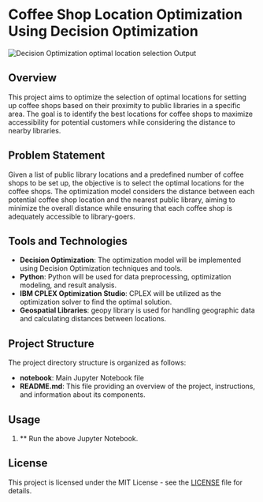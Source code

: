 # Coffee Shop Location Optimization Using Decision Optimization

![Decision Optimization optimal location selection Output](https://github.com/Jayzeen/Decision-Optimization-for-optimal-shop-location-selection/assets/63718579/dff2b0c3-8ed5-4792-a095-d1f9f0fc9e01)

## Overview
This project aims to optimize the selection of optimal locations for setting up coffee shops based on their proximity to public libraries in a specific area.
The goal is to identify the best locations for coffee shops to maximize accessibility for potential customers while considering the distance to nearby libraries.

## Problem Statement
Given a list of public library locations and a predefined number of coffee shops to be set up, the objective is to select the optimal locations for the coffee shops.
The optimization model considers the distance between each potential coffee shop location and the nearest public library,
aiming to minimize the overall distance while ensuring that each coffee shop is adequately accessible to library-goers.

## Tools and Technologies
- **Decision Optimization**: The optimization model will be implemented using Decision Optimization techniques and tools.
- **Python**: Python will be used for data preprocessing, optimization modeling, and result analysis.
- **IBM CPLEX Optimization Studio**: CPLEX will be utilized as the optimization solver to find the optimal solution.
- **Geospatial Libraries**: geopy library is used for handling geographic data and calculating distances between locations.

## Project Structure
The project directory structure is organized as follows:
- **notebook**: Main Jupyter Notebook file
- **README.md**: This file providing an overview of the project, instructions, and information about its components.

## Usage
1. ** Run the above Jupyter Notebook.

## License
This project is licensed under the MIT License - see the [LICENSE](LICENSE) file for details.
